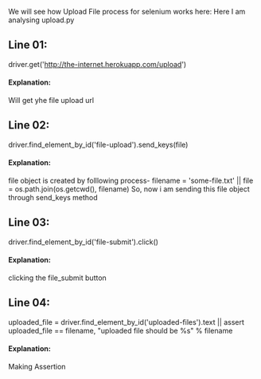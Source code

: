 We will see how Upload File process for selenium works here:
Here I am analysing upload.py

## Line 01: 
driver.get('http://the-internet.herokuapp.com/upload')
#### Explanation: 
Will get yhe file upload url

## Line 02: 
driver.find_element_by_id('file-upload').send_keys(file)
#### Explanation: 
file object is created by folllowing process- 
filename = 'some-file.txt'  || file = os.path.join(os.getcwd(), filename)
So, now i am sending this file object through send_keys method 

## Line 03: 
driver.find_element_by_id('file-submit').click()
#### Explanation: 
clicking the file_submit button

## Line 04: 
uploaded_file = driver.find_element_by_id('uploaded-files').text || assert uploaded_file == filename, "uploaded file should be %s" % filename
#### Explanation: 
Making Assertion
